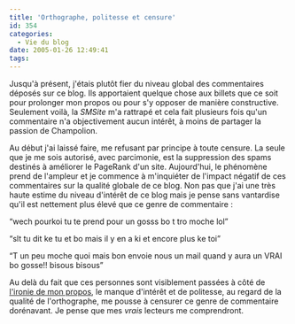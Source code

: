 ```yaml
---
title: 'Orthographe, politesse et censure'
id: 354
categories:
  - Vie du blog
date: 2005-01-26 12:49:41
tags:
---
```


Jusqu'à présent, j'étais plutôt fier du niveau global des commentaires déposés sur ce blog. Ils apportaient quelque chose aux billets que ce soit pour prolonger mon propos ou pour s'y opposer de manière constructive. Seulement voilà, la _SMSite_ m'a rattrapé et cela fait plusieurs fois qu'un commentaire n'a objectivement aucun intérêt, à moins de partager la passion de Champolion.

Au début j'ai laissé faire, me refusant par principe à toute censure. La seule que je me sois autorisé, avec parcimonie, est la suppression des spams destinés à améliorer le PageRank d'un site. Aujourd'hui, le phénomène prend de l'ampleur et je commence à m'inquiéter de l'impact négatif de ces commentaires sur la qualité globale de ce blog. Non pas que j'ai une très haute estime du niveau d'intérêt de ce blog mais je pense sans vantardise qu'il est nettement plus élevé que ce genre de commentaire&nbsp;:

<q>wech pourkoi tu te prend pour un gosss bo t tro moche lol</q>

<q>slt tu dit ke tu et bo mais il y en a ki et encore plus ke toi</q>

<q>T un peu moche quoi mais bon envoie nous un mail quand y aura un VRAI bo gosse!! bisous bisous</q>

Au delà du fait que ces personnes sont visiblement passées à côté de [l'ironie de mon propos](/blog/2004/12/27/321-je-suis-un-beau-gosse "Je suis un beau gosse"), le manque d'intérêt et de politesse, au regard de la qualité de l'orthographe, me pousse à censurer ce genre de commentaire dorénavant. Je pense que mes _vrais_ lecteurs me comprendront.
